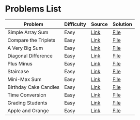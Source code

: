 # Problems List
| **Problem** | **Difficulty** | **Source** | **Solution** |
| ----------- | -------------- | ---------- | ------------ |
| Simple Array Sum | Easy | [Link](https://www.hackerrank.com/challenges/simple-array-sum/) | [File](Easy/SimpleArraySum.md) |
| Compare the Triplets | Easy | [Link](https://www.hackerrank.com/challenges/compare-the-triplets/) | [File](Easy/CompareTheTriplets.md) |
| A Very Big Sum | Easy | [Link](https://www.hackerrank.com/challenges/a-very-big-sum/) | [File](Easy/AVeryBigSum.md) |
| Diagonal Difference | Easy | [Link](https://www.hackerrank.com/challenges/diagonal-difference/) | [File](Easy/DiagonalDifference.md) |
| Plus Minus | Easy | [Link](https://www.hackerrank.com/challenges/plus-minus/) | [File](Easy/PlusMinus.md) |
| Staircase | Easy | [Link](https://www.hackerrank.com/challenges/staircase/) | [File](Easy/Staircase.md) |
| Mini-Max Sum | Easy | [Link](https://www.hackerrank.com/challenges/mini-max-sum/) | [File](Easy/MiniMaxSum.md) |
| Birthday Cake Candles | Easy | [Link](https://www.hackerrank.com/challenges/birthday-cake-candles/) | [File](Easy/BirthdayCakeCandles.md) |
| Time Conversion | Easy | [Link](https://www.hackerrank.com/challenges/time-conversion/) | [File](Easy/TimeConversion.md) |
| Grading Students | Easy | [Link](https://www.hackerrank.com/challenges/grading/) | [File](Easy/GradingStudents.md) |
| Apple and Orange | Easy | [Link](https://www.hackerrank.com/challenges/apple-and-orange/) | [File](Easy/AppleAndOrange.md) |
